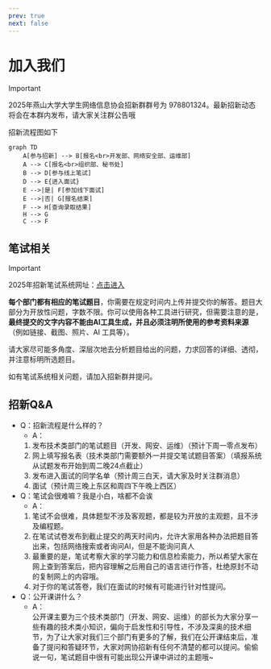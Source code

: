 ```yaml
---
prev: true
next: false
---
```


# 加入我们

> [!IMPORTANT]
> 2025年燕山大学大学生网络信息协会招新群群号为 978801324。最新招新动态将会在本群内发布，请大家关注群公告哦

招新流程图如下

```mermaid
graph TD
    A[参与招新] --> B[报名<br>开发部、网络安全部、运维部]
    A --> C[报名<br>组织部、秘书处]
    B --> D[参与线上笔试]
    D --> E{进入面试}
    E -->|是| F[参加线下面试]
    E -->|否| G[报名结束]
    F --> H[查询录取结果]
    H --> G
    C --> F
```

## 笔试相关

> [!IMPORTANT]
> 2025年招新笔试系统网址：[点击进入](https://teamyuna.feishu.cn/wiki/KrXcwO9WXizkZSkeRTUceeY7nTb?from=from_copylink)

**每个部门都有相应的笔试题目**，你需要在规定时间内上传并提交你的解答。题目大部分为开放性问题，字数不限。你可以使用各种工具进行研究，但需要注意的是，**最终提交的文字内容不能由AI工具生成，并且必须注明所使用的参考资料来源**（例如链接、截图、照片、AI 工具等）。

请大家尽可能多角度、深层次地去分析题目给出的问题，力求回答的详细、透彻，并注意标明所选题目。

如有笔试系统相关问题，请加入招新群并提问。

## 招新Q&A

- Q：招新流程是什么样的？
  - A：
  1. 发布技术类部门的笔试题目（开发、网安、运维）（预计下周一零点发布）  
  2. 网上填写报名表（技术类部门需要额外一并提交笔试题目答案）（填报系统从试题发布开始到周二晚24点截止）  
  3. 发布进入面试的同学名单（预计周三白天，请大家及时关注群消息）  
  4. 面试（预计周三晚上东区和周四下午晚上西区）  
- Q：笔试会很难嘛？我是小白，啥都不会诶
  - A：  
   1. 笔试不会很难，具体题型不涉及客观题，都是较为开放的主观题，且不涉及编程题。  
   2. 在笔试试卷发布到截止提交的两天时间内，允许大家用各种办法把题目答出来，包括网络搜索或者询问AI，但是不能询问真人  
   3. 最重要的是，笔试考察大家的学习能力和信息检索能力，所以希望大家在网上查到答案后，把内容理解之后用自己的语言进行作答，杜绝原封不动的复制网上的内容哦。  
   4. 对于你的笔试答卷，我们在面试的时候有可能进行针对性提问。  
- Q：公开课讲什么？
  - A：  
  公开课主要为三个技术类部门（开发、网安、运维）的部长为大家分享一些有趣的技术类小知识，偏向于启发性和引导性，不涉及深奥的技术细节，为了让大家对我们三个部门有更多的了解，我们在公开课结束后，准备了提问和答疑环节，大家对网协招新有任何不清楚的都可以提问。偷偷说一句，笔试题目中很有可能出现公开课中讲过的主题哦~
